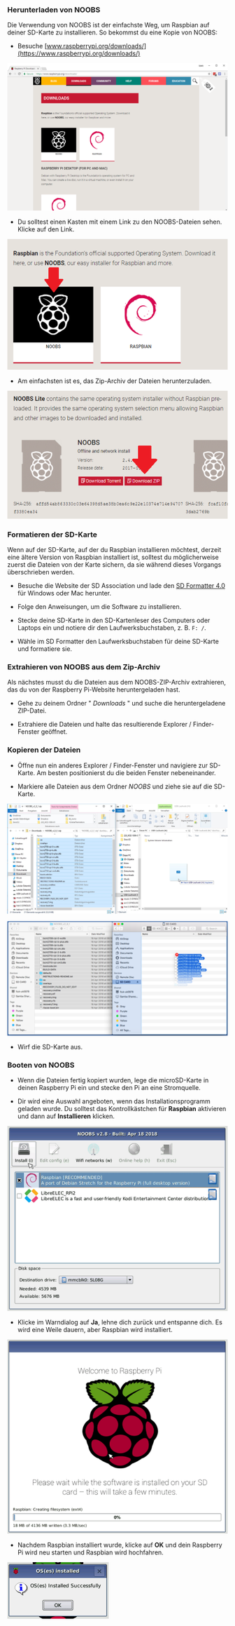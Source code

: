 ### Herunterladen von NOOBS

Die Verwendung von NOOBS ist der einfachste Weg, um Raspbian auf deiner SD-Karte zu installieren. So bekommst du eine Kopie von NOOBS:

+ Besuche [www.raspberrypi.org/downloads/](https://www.raspberrypi.org/downloads/)

![Download Seite](images/downloads-page.png)

+ Du solltest einen Kasten mit einem Link zu den NOOBS-Dateien sehen. Klicke auf den Link.

![Klicke auf NOOBS](images/click-noobs.png)

+ Am einfachsten ist es, das Zip-Archiv der Dateien herunterzuladen.

![Zip herunterladen](images/download-zip.png)

### Formatieren der SD-Karte

Wenn auf der SD-Karte, auf der du Raspbian installieren möchtest, derzeit eine ältere Version von Raspbian installiert ist, solltest du möglicherweise zuerst die Dateien von der Karte sichern, da sie während dieses Vorgangs überschrieben werden.

+ Besuche die Website der SD Association und lade den [SD Formatter 4.0](https://www.sdcard.org/downloads/formatter_4/index.html) für Windows oder Mac herunter.

+ Folge den Anweisungen, um die Software zu installieren.

+ Stecke deine SD-Karte in den SD-Kartenleser des Computers oder Laptops ein und notiere dir den Laufwerksbuchstaben, z. B. `F: /`.

+ Wähle im SD Formatter den Laufwerksbuchstaben für deine SD-Karte und formatiere sie.

### Extrahieren von NOOBS aus dem Zip-Archiv

Als nächstes musst du die Dateien aus dem NOOBS-ZIP-Archiv extrahieren, das du von der Raspberry Pi-Website heruntergeladen hast.

+ Gehe zu deinem Ordner " *Downloads* " und suche die heruntergeladene ZIP-Datei.

+ Extrahiere die Dateien und halte das resultierende Explorer / Finder-Fenster geöffnet.

### Kopieren der Dateien

+ Öffne nun ein anderes Explorer / Finder-Fenster und navigiere zur SD-Karte. Am besten positionierst du die beiden Fenster nebeneinander.

+ Markiere alle Dateien aus dem Ordner *NOOBS* und ziehe sie auf die SD-Karte.

![kopieren in Windows](images/copy3.png)

![kopieren in mac-os](images/macos_copy.png)

+ Wirf die SD-Karte aus.

### Booten von NOOBS

+ Wenn die Dateien fertig kopiert wurden, lege die microSD-Karte in deinen Raspberry Pi ein und stecke den Pi an eine Stromquelle.

+ Dir wird eine Auswahl angeboten, wenn das Installationsprogramm geladen wurde. Du solltest das Kontrollkästchen für **Raspbian** aktivieren und dann auf **Installieren** klicken.

![Installieren](images/install.png)

+ Klicke im Warndialog auf **Ja**, lehne dich zurück und entspanne dich. Es wird eine Weile dauern, aber Raspbian wird installiert.

![installieren](images/installing.png)

+ Nachdem Raspbian installiert wurde, klicke auf **OK** und dein Raspberry Pi wird neu starten und Raspbian wird hochfahren.

![Installation abgeschlossen](images/installed.png)